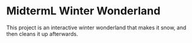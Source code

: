 # MidtermL Winter Wonderland

This project is an interactive winter wonderland that makes it snow, and then cleans it up afterwards.
